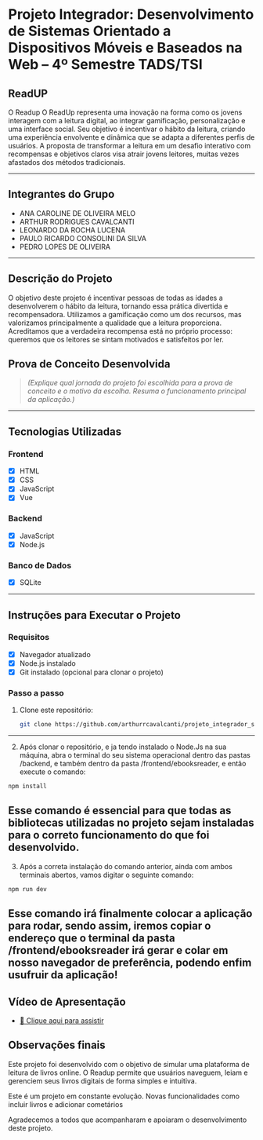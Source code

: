 # Projeto Integrador: Desenvolvimento de Sistemas Orientado a Dispositivos Móveis e Baseados na Web – 4º Semestre TADS/TSI

## ReadUP

O Readup O ReadUp representa uma inovação na forma como os jovens interagem com a leitura digital, ao integrar gamificação, personalização e uma interface social. Seu objetivo é incentivar o hábito da leitura, criando uma experiência envolvente e dinâmica que se adapta a diferentes perfis de usuários. A proposta de transformar a leitura em um desafio interativo com recompensas e objetivos claros visa atrair jovens leitores, muitas vezes afastados dos métodos tradicionais.

---

## Integrantes do Grupo

- ANA CAROLINE DE OLIVEIRA MELO 
- ARTHUR RODRIGUES CAVALCANTI
- LEONARDO DA ROCHA LUCENA
- PAULO RICARDO CONSOLINI DA SILVA
- PEDRO LOPES DE OLIVEIRA

---

## Descrição do Projeto

O objetivo deste projeto é incentivar pessoas de todas as idades a desenvolverem o hábito da leitura, tornando essa prática divertida e recompensadora. Utilizamos a gamificação como um dos recursos, mas valorizamos principalmente a qualidade que a leitura proporciona. Acreditamos que a verdadeira recompensa está no próprio processo: queremos que os leitores se sintam motivados e satisfeitos por ler.

## Prova de Conceito Desenvolvida

> *(Explique qual jornada do projeto foi escolhida para a prova de conceito e o motivo da escolha. Resuma o funcionamento principal da aplicação.)*

---

## Tecnologias Utilizadas

### Frontend

- [x] HTML
- [x] CSS
- [x] JavaScript
- [x] Vue

### Backend

- [x] JavaScript
- [x] Node.js

### Banco de Dados

- [x] SQLite

---

## Instruções para Executar o Projeto

### Requisitos

- [x] Navegador atualizado
- [x] Node.js instalado
- [x] Git instalado (opcional para clonar o projeto)

### Passo a passo

1. Clone este repositório:
   ```bash
   git clone https://github.com/arthurrcavalcanti/projeto_integrador_senac_2025.1.2.git

---
2.  Após clonar o repositório, e ja tendo instalado o Node.Js na sua máquina, abra o terminal do seu sistema operacional dentro das pastas /backend, e também dentro da pasta /frontend/ebooksreader, e então execute o comando:
   ```bash
   npm install
   ```
Esse comando é essencial para que todas as bibliotecas utilizadas no projeto sejam instaladas para o correto funcionamento do que foi desenvolvido.
---
3.  Após a correta instalação do comando anterior, ainda com ambos terminais abertos, vamos digitar o seguinte comando:
   ```bash
   npm run dev
   ```
Esse comando irá finalmente colocar a aplicação para rodar, sendo assim, iremos copiar o endereço que o terminal da pasta /frontend/ebooksreader irá gerar e colar em nosso navegador de preferência, podendo enfim usufruir da aplicação!
---

## Vídeo de Apresentação

-  [🎥 Clique aqui para assistir]()

##  Observações finais

Este projeto foi desenvolvido com o objetivo de simular uma plataforma de leitura de livros online. O Readup permite que usuários naveguem, leiam e gerenciem seus livros digitais de forma simples e intuitiva.

Este é um projeto em constante evolução. Novas funcionalidades como incluir livros e adicionar cometários 

Agradecemos a todos que acompanharam e apoiaram o desenvolvimento deste projeto. 

